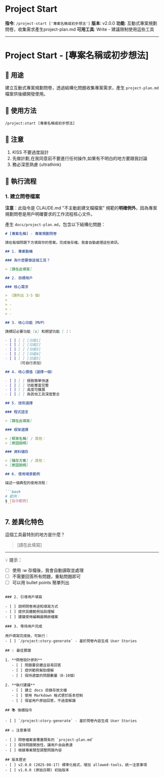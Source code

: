 # Project Start

**指令**: `/project-start ['專案名稱或初步想法']`
**版本**: v2.0.0
**功能**: 互動式專案規劃問卷，收集需求產生project-plan.md
**可用工具**: Write - 建議限制使用這些工具

---
# Project Start - [專案名稱或初步想法]

## 🎯 用途

建立互動式專案規劃問卷，透過結構化問題收集專案需求，產生 `project-plan.md` 檔案供後續開發使用。

## 📝 使用方法

`/project:start [專案名稱或初步想法]`

## 🚨 注意

1. KISS 不要過度設計
2. 先做計劃,在我同意前不要進行任何操作,如果有不明白的地方要跟我討論
3. 務必深思熟慮 (ultrathink)

## 🔧 執行流程

### 1. 建立問卷檔案

**注意**：此指令是 CLAUDE.md "不主動創建文檔檔案" 規範的**明確例外**，因為專案規劃問卷是用戶明確要求的工作流程核心文件。

產生 `docs/project-plan.md`，包含以下結構化問題：

````markdown
# [專案名稱] - 專案規劃問卷

請在每個問題下方填寫你的答案。完成後存檔，我會自動處理這些資訊。

## 1. 專案動機

### 為什麼要做這個工具？

> [請在此填寫]

## 2. 目標用戶

### 核心需求

> （請列出 3-5 個）
>
> -
> -
> -

## 3. 核心功能（MVP）

請標記必要功能 [x] 和期望功能 [ ]：

- [ ] [ ] [功能1]
- [ ] [ ] [功能2]
- [ ] [ ] [功能3]
- [ ] [ ] [功能4]
- [ ] [ ] [功能5]
      （可自行添加）

## 4. 核心價值（選擇一個）

- [ ] [ ] 極致簡單快速
- [ ] [ ] 功能豐富完整
- [ ] [ ] 高度可擴展
- [ ] [ ] 與其他工具深度整合

## 5. 技術選擇

### 程式語言

> [請在此填寫]

### 框架選擇

> [框架名稱] / 其他：
> [原因說明]

### 資料儲存

> [儲存方案] / 其他：
> [原因說明]

## 6. 使用場景範例

描述一個典型的使用流程：

```bash
# 範例：
$ [指令範例]
```
````

## 7. 差異化特色

這個工具最特別的地方是什麼？

> [請在此填寫]

---

💡 提示：

- [ ] 使用 :w 存檔後，我會自動讀取並處理
- [ ] 不需要回答所有問題，重點問題即可
- [ ] 可以用 bullet points 簡單列出

```

### 2. 引導用戶填寫

- [ ] 說明問卷用途和填寫方式
- [ ] 提供具體範例協助理解
- [ ] 建議使用編輯器開啟檔案

### 3. 等待用戶完成

用戶填寫完成後，可執行：
- [ ] `/project:story-generate` - 基於問卷內容生成 User Stories

## 💡 最佳實踐

1. **問卷設計原則**
   - [ ] 問題要具體且容易回答
   - [ ] 提供範例幫助理解
   - [ ] 保持適當的問題數量（8-10個）

2. **執行建議**
   - [ ] 建立 docs 目錄存放文檔
   - [ ] 使用 Markdown 格式便於版本控制
   - [ ] 保留用戶原始回答，不過度解讀

## 📚 後續指令

- [ ] `/project:story-generate` - 基於問卷內容生成 User Stories

## ⚠️ 注意事項

- [ ] 問卷檔案會覆蓋既有的 `project-plan.md`
- [ ] 保持問題開放性，讓用戶自由表達
- [ ] 根據專案類型調整問題內容

## 版本歷史
- [ ] v2.0.0 (2025-08-17) 標準化格式，增加 allowed-tools，統一注意事項
- [ ] v1.0.0 (原始日期) 初始版本

```
